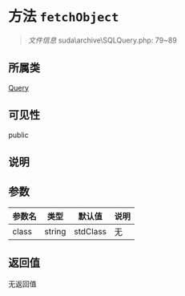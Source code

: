 # 方法 `fetchObject`

> *文件信息* suda\archive\SQLQuery.php: 79~89

## 所属类 

[Query](../Query.md)

## 可见性

 public 

## 说明



## 参数


| 参数名 | 类型 | 默认值 | 说明 |
|--------|-----|-------|-------|
| class |  string | stdClass | 无 |



## 返回值

无返回值
